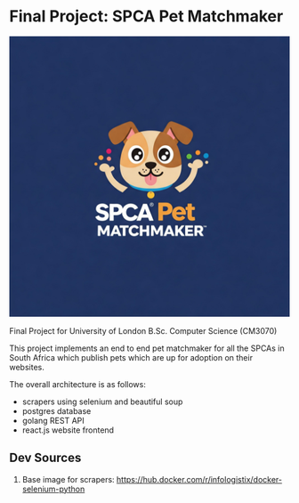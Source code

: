 # Final Project: SPCA Pet Matchmaker
![](logo.jpeg)

Final Project for University of London B.Sc. Computer Science (CM3070)

This project implements an end to end pet matchmaker for all the SPCAs in South Africa which publish pets which are up for adoption on their websites.

The overall architecture is as follows:
- scrapers using selenium and beautiful soup
- postgres database
- golang REST API
- react.js website frontend

## Dev Sources
1. Base image for scrapers: https://hub.docker.com/r/infologistix/docker-selenium-python
